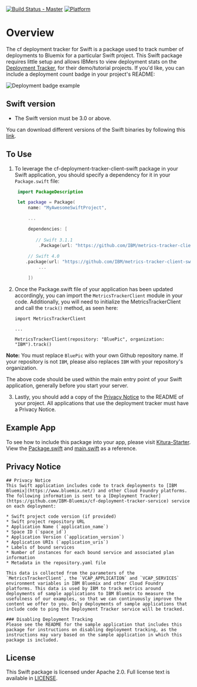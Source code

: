 [![Build Status - Master](https://travis-ci.org/IBM-Bluemix/cf-deployment-tracker-client-swift.svg?branch=master)](https://travis-ci.org/IBM-Bluemix/cf-deployment-tracker-client-swift)
[![Platform][platform-badge]][platform-url]

# Overview
The cf deployment tracker for Swift is a package used to track number of deployments to Bluemix for a particular Swift project. This Swift package requires little setup and allows IBMers to view deployment stats on the [Deployment Tracker](https://metrics-tracker.mybluemix.net/stats), for their demo/tutorial projects. If you'd like, you can include a deployment count badge in your project's README:

![Deployment badge example](badge.png "Deployment Badge")

## Swift version
- The Swift version must be 3.0 or above.

You can download different versions of the Swift binaries by following this [link](https://swift.org/download/).

## To Use
1. To leverage the cf-deployment-tracker-client-swift package in your Swift application, you should specify a dependency for it in your `Package.swift` file:

	```swift
	 import PackageDescription

	 let package = Package(
	     name: "MyAwesomeSwiftProject",

	     ...

	     dependencies: [
	     
	     	// Swift 3.1.1
	         .Package(url: "https://github.com/IBM/metrics-tracker-client-swift.git", majorVersion: 5),
		 
		 // Swift 4.0
		.package(url: "https://github.com/IBM/metrics-tracker-client-swift.git", .upToNextMajor(from: "5.0.0")),
	         ...

	     ])
	```
2. Once the Package.swift file of your application has been updated accordingly, you can import the `MetricsTrackerClient` module in your code. Additionally, you will need to initialize the MetricsTrackerClient and call the `track()` method, as seen here:

	```
	import MetricsTrackerClient

	...

	MetricsTrackerClient(repository: "BluePic", organization: "IBM").track()

	```
**Note:** You must replace `BluePic` with your own Github repository name. If your repository is not `IBM`, please also replaces `IBM` with your repository's organization.

The above code should be used within the main entry point of your Swift application, generally before you start your server.

3. Lastly, you should add a copy of the [Privacy Notice](#privacy-notice) to the README of your project. All applications that use the deployment tracker must have a Privacy Notice.

## Example App
To see how to include this package into your app, please visit [Kitura-Starter](https://github.com/IBM-Bluemix/Kitura-Starter). View the [Package.swift](https://github.com/IBM-Bluemix/Kitura-Starter/blob/master/Package.swift#L29) and [main.swift](https://github.com/IBM-Bluemix/Kitura-Starter/blob/master/Sources/Kitura-Starter/main.swift#L30) as a reference.

## Privacy Notice
```
## Privacy Notice
This Swift application includes code to track deployments to [IBM Bluemix](https://www.bluemix.net/) and other Cloud Foundry platforms. The following information is sent to a [Deployment Tracker](https://github.com/IBM-Bluemix/cf-deployment-tracker-service) service on each deployment:

* Swift project code version (if provided)
* Swift project repository URL
* Application Name (`application_name`)
* Space ID (`space_id`)
* Application Version (`application_version`)
* Application URIs (`application_uris`)
* Labels of bound services
* Number of instances for each bound service and associated plan information
* Metadata in the repository.yaml file

This data is collected from the parameters of the `MetricsTrackerClient`, the `VCAP_APPLICATION` and `VCAP_SERVICES` environment variables in IBM Bluemix and other Cloud Foundry platforms. This data is used by IBM to track metrics around deployments of sample applications to IBM Bluemix to measure the usefulness of our examples, so that we can continuously improve the content we offer to you. Only deployments of sample applications that include code to ping the Deployment Tracker service will be tracked.

### Disabling Deployment Tracking
Please see the README for the sample application that includes this package for instructions on disabling deployment tracking, as the instructions may vary based on the sample application in which this package is included.
```

## License
This Swift package is licensed under Apache 2.0. Full license text is available in [LICENSE](LICENSE).

[platform-badge]: https://img.shields.io/badge/Platforms-OS%20X%20--%20Linux-lightgray.svg
[platform-url]: https://swift.org
